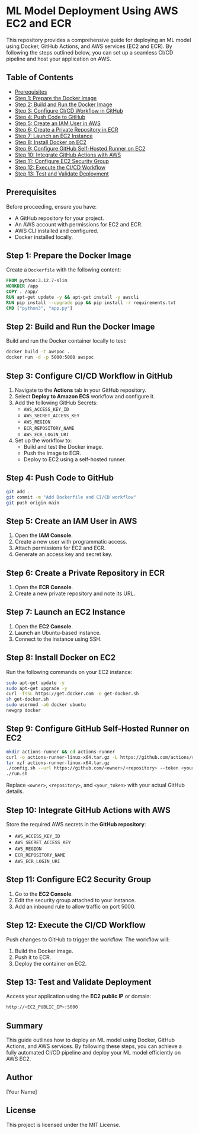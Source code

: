 # ML Model Deployment Using AWS EC2 and ECR

This repository provides a comprehensive guide for deploying an ML model using Docker, GitHub Actions, and AWS services (EC2 and ECR). By following the steps outlined below, you can set up a seamless CI/CD pipeline and host your application on AWS.

## Table of Contents
- [Prerequisites](#prerequisites)
- [Step 1: Prepare the Docker Image](#step-1-prepare-the-docker-image)
- [Step 2: Build and Run the Docker Image](#step-2-build-and-run-the-docker-image)
- [Step 3: Configure CI/CD Workflow in GitHub](#step-3-configure-cicd-workflow-in-github)
- [Step 4: Push Code to GitHub](#step-4-push-code-to-github)
- [Step 5: Create an IAM User in AWS](#step-5-create-an-iam-user-in-aws)
- [Step 6: Create a Private Repository in ECR](#step-6-create-a-private-repository-in-ecr)
- [Step 7: Launch an EC2 Instance](#step-7-launch-an-ec2-instance)
- [Step 8: Install Docker on EC2](#step-8-install-docker-on-ec2)
- [Step 9: Configure GitHub Self-Hosted Runner on EC2](#step-9-configure-github-self-hosted-runner-on-ec2)
- [Step 10: Integrate GitHub Actions with AWS](#step-10-integrate-github-actions-with-aws)
- [Step 11: Configure EC2 Security Group](#step-11-configure-ec2-security-group)
- [Step 12: Execute the CI/CD Workflow](#step-12-execute-the-cicd-workflow)
- [Step 13: Test and Validate Deployment](#step-13-test-and-validate-deployment)

## Prerequisites
Before proceeding, ensure you have:
- A GitHub repository for your project.
- An AWS account with permissions for EC2 and ECR.
- AWS CLI installed and configured.
- Docker installed locally.

## Step 1: Prepare the Docker Image
Create a `Dockerfile` with the following content:

```dockerfile
FROM python:3.12.7-slim
WORKDIR /app
COPY . /app/
RUN apt-get update -y && apt-get install -y awscli
RUN pip install --upgrade pip && pip install -r requirements.txt
CMD ["python3", "app.py"]
```

## Step 2: Build and Run the Docker Image
Build and run the Docker container locally to test:
```sh
docker build -t awspoc .
docker run -d -p 5000:5000 awspoc
```

## Step 3: Configure CI/CD Workflow in GitHub
1. Navigate to the **Actions** tab in your GitHub repository.
2. Select **Deploy to Amazon ECS** workflow and configure it.
3. Add the following GitHub Secrets:
   - `AWS_ACCESS_KEY_ID`
   - `AWS_SECRET_ACCESS_KEY`
   - `AWS_REGION`
   - `ECR_REPOSITORY_NAME`
   - `AWS_ECR_LOGIN_URI`
4. Set up the workflow to:
   - Build and test the Docker image.
   - Push the image to ECR.
   - Deploy to EC2 using a self-hosted runner.

## Step 4: Push Code to GitHub
```sh
git add .
git commit -m "Add Dockerfile and CI/CD workflow"
git push origin main
```

## Step 5: Create an IAM User in AWS
1. Open the **IAM Console**.
2. Create a new user with programmatic access.
3. Attach permissions for EC2 and ECR.
4. Generate an access key and secret key.

## Step 6: Create a Private Repository in ECR
1. Open the **ECR Console**.
2. Create a new private repository and note its URL.

## Step 7: Launch an EC2 Instance
1. Open the **EC2 Console**.
2. Launch an Ubuntu-based instance.
3. Connect to the instance using SSH.

## Step 8: Install Docker on EC2
Run the following commands on your EC2 instance:
```sh
sudo apt-get update -y
sudo apt-get upgrade -y
curl -fsSL https://get.docker.com -o get-docker.sh
sh get-docker.sh
sudo usermod -aG docker ubuntu
newgrp docker
```

## Step 9: Configure GitHub Self-Hosted Runner on EC2
```sh
mkdir actions-runner && cd actions-runner
curl -o actions-runner-linux-x64.tar.gz -L https://github.com/actions/runner/releases/download/v2.308.0/actions-runner-linux-x64-2.308.0.tar.gz
tar xzf actions-runner-linux-x64.tar.gz
./config.sh --url https://github.com/<owner>/<repository> --token <your_token>
./run.sh
```
Replace `<owner>`, `<repository>`, and `<your_token>` with your actual GitHub details.

## Step 10: Integrate GitHub Actions with AWS
Store the required AWS secrets in the **GitHub repository**:
- `AWS_ACCESS_KEY_ID`
- `AWS_SECRET_ACCESS_KEY`
- `AWS_REGION`
- `ECR_REPOSITORY_NAME`
- `AWS_ECR_LOGIN_URI`

## Step 11: Configure EC2 Security Group
1. Go to the **EC2 Console**.
2. Edit the security group attached to your instance.
3. Add an inbound rule to allow traffic on port 5000.

## Step 12: Execute the CI/CD Workflow
Push changes to GitHub to trigger the workflow. The workflow will:
1. Build the Docker image.
2. Push it to ECR.
3. Deploy the container on EC2.

## Step 13: Test and Validate Deployment
Access your application using the **EC2 public IP** or domain:
```sh
http://<EC2_PUBLIC_IP>:5000
```

## Summary
This guide outlines how to deploy an ML model using Docker, GitHub Actions, and AWS services. By following these steps, you can achieve a fully automated CI/CD pipeline and deploy your ML model efficiently on AWS EC2.

## Author
[Your Name]

## License
This project is licensed under the MIT License.

